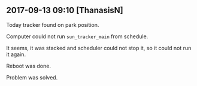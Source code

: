 
## 2017-09-13 09:10 [ThanasisN]

[//]: # (Keywords: #chp1, #tracker2, #data_loss, #radmon_reboot)

Today tracker found on park position.

Computer could not run `sun_tracker_main` from schedule.

It seems, it was stacked and scheduler could not stop it, so it could not run it again.

Reboot was done.

Problem was solved.


